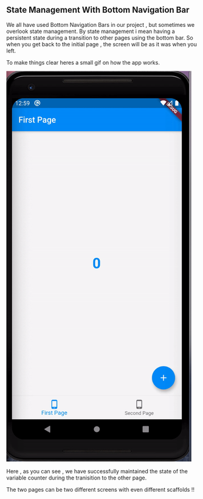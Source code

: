 ## State Management With Bottom Navigation Bar

We all have used Bottom Navigation Bars in our project , but sometimes we overlook state management. By state management i mean having a persistent state during a transition to other pages using the bottom bar.
So when you get back to the initial page , the screen will be as it was when you left.

To make things clear heres a small gif on how the app works.

![](./screen.gif)


Here , as you can see , we have successfully maintained the state of the variable counter during the tranisition to the other page.

The two pages can be two different screens with even different scaffolds !!